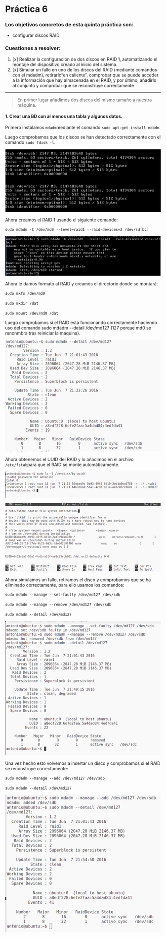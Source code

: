 # Práctica 6

### Los objetivos concretos de esta quinta práctica son:
- configurar discos RAID

### Cuestiones a resolver:

1. [x] Realizar la configuración de dos discos en RAID 1, automatizando el montaje del dispositivo creado al inicio del sistema. 
2. [x] Simular un fallo en uno de los discos del RAID (mediante comandos con el mdadm), retirarlo“en caliente”, comprobar que se puede acceder a la información que hay almacenada en el RAID, y por último, añadirlo al conjunto y comprobar que se reconstruye correctamente


_________

> En primer lugar añadimos dos discos del mismo tamaño a nuestra máquina.

#### 1. Crear una BD con al menos una tabla y algunos datos.


Primero instalamos `mdadm`mediante el comando `sudo apt-get install mdadm`.

Luego comprobamos que los discos se han detectado correctamente con el comando `sudo fdisk -l`.

<p align="center">
  <img src="https://github.com/antoniovj1/servidores_web_altas_prestaciones_ugr/blob/master/practicas/practica6/imagenes/fdisk.png" />
</p>

Ahora creamos el RAID 1 usando el siguiente comando:

```
sudo mdadm -C /dev/md0 --level=raid1 --raid-devices=2 /dev/sd[bc]
```
<p align="center">
  <img src="https://github.com/antoniovj1/servidores_web_altas_prestaciones_ugr/blob/master/practicas/practica6/imagenes/crear_raid.png" />
</p>


Ahora le damos formato al RAID y creamos el directorio donde se montará:

```
sudo mkfs /dev/md0

sudo mkdir /dat

sudo mount /dev/md0 /dat
```


Luego comprobamos si el RAID está funcionando correctamente haciendo uso del comando sudo mdadm --detail /dev/md127  (127 porque md0 se renonmbra tras reiniciar la máquina).

<p align="center">
  <img src="https://github.com/antoniovj1/servidores_web_altas_prestaciones_ugr/blob/master/practicas/practica6/imagenes/detail.png" />
</p>


Ahora obtenemos el UUID del RAID y lo añadimos en el archivo `/etc/fstab`para que el RAID se monte automáticamente.


<p align="center">
  <img src="https://github.com/antoniovj1/servidores_web_altas_prestaciones_ugr/blob/master/practicas/practica6/imagenes/uuid.png" />
</p>


<p align="center">
  <img src="https://github.com/antoniovj1/servidores_web_altas_prestaciones_ugr/blob/master/practicas/practica6/imagenes/fstab.png" />
</p>


Ahora simulamos un fallo, retiramos el disco y comprobamos que se ha eliminado correctamente, para ello usamos los comandos:

```
sudo mdadm --manage --set-faulty /dev/md127 /dev/sdb

sudo mdadm --manage --remove /dev/md127 /dev/sdb

sudo mdadm --detail /dev/md127 

```


<p align="center">
  <img src="https://github.com/antoniovj1/servidores_web_altas_prestaciones_ugr/blob/master/practicas/practica6/imagenes/fail.png" />
</p>



Una vez hecho esto volvemos a insertar un disco y comprobamos si el RAID se reconstruye correctamente:

```
sudo mdadm --manage --add /dev/md127 /dev/sdb

sudo mdadm --detail /dev/md127 

```

<p align="center">
  <img src="https://github.com/antoniovj1/servidores_web_altas_prestaciones_ugr/blob/master/practicas/practica6/imagenes/test.png" />
</p>












